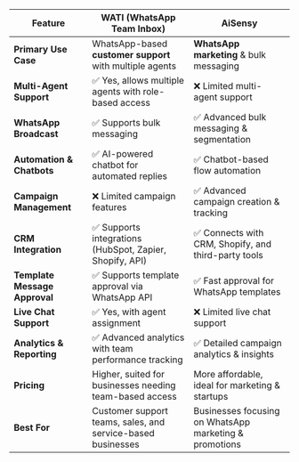 | Feature               | **WATI (WhatsApp Team Inbox)**     | **AiSensy**                             |
|-----------------------|---------------------------------|-----------------------------------------|
| **Primary Use Case**  | WhatsApp-based **customer support** with multiple agents | **WhatsApp marketing** & bulk messaging |
| **Multi-Agent Support** | ✅ Yes, allows multiple agents with role-based access | ❌ Limited multi-agent support |
| **WhatsApp Broadcast** | ✅ Supports bulk messaging | ✅ Advanced bulk messaging & segmentation |
| **Automation & Chatbots** | ✅ AI-powered chatbot for automated replies | ✅ Chatbot-based flow automation |
| **Campaign Management** | ❌ Limited campaign features | ✅ Advanced campaign creation & tracking |
| **CRM Integration** | ✅ Supports integrations (HubSpot, Zapier, Shopify, API) | ✅ Connects with CRM, Shopify, and third-party tools |
| **Template Message Approval** | ✅ Supports template approval via WhatsApp API | ✅ Fast approval for WhatsApp templates |
| **Live Chat Support** | ✅ Yes, with agent assignment | ❌ Limited live chat support |
| **Analytics & Reporting** | ✅ Advanced analytics with team performance tracking | ✅ Detailed campaign analytics & insights |
| **Pricing** | Higher, suited for businesses needing team-based access | More affordable, ideal for marketing & startups |
| **Best For** | Customer support teams, sales, and service-based businesses | Businesses focusing on WhatsApp marketing & promotions |
